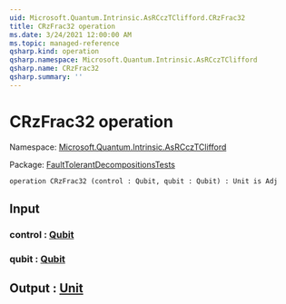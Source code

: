```yaml
---
uid: Microsoft.Quantum.Intrinsic.AsRCczTClifford.CRzFrac32
title: CRzFrac32 operation
ms.date: 3/24/2021 12:00:00 AM
ms.topic: managed-reference
qsharp.kind: operation
qsharp.namespace: Microsoft.Quantum.Intrinsic.AsRCczTClifford
qsharp.name: CRzFrac32
qsharp.summary: ''
---
```


# CRzFrac32 operation

Namespace: [Microsoft.Quantum.Intrinsic.AsRCczTClifford](xref:Microsoft.Quantum.Intrinsic.AsRCczTClifford)

Package: [FaultTolerantDecompositionsTests](https://nuget.org/packages/FaultTolerantDecompositionsTests)




```qsharp
operation CRzFrac32 (control : Qubit, qubit : Qubit) : Unit is Adj
```


## Input

### control : [Qubit](xref:microsoft.quantum.lang-ref.qubit)




### qubit : [Qubit](xref:microsoft.quantum.lang-ref.qubit)





## Output : [Unit](xref:microsoft.quantum.lang-ref.unit)

